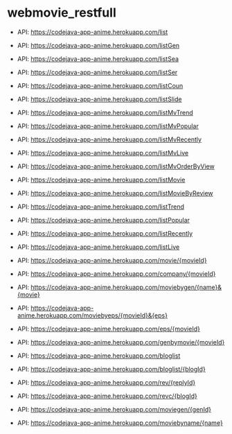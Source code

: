# webmovie_restfull

- API: 	https://codejava-app-anime.herokuapp.com/list 

- API: 	https://codejava-app-anime.herokuapp.com/listGen

- API: 	https://codejava-app-anime.herokuapp.com/listSea
	
- API: 	https://codejava-app-anime.herokuapp.com/listSer


- API: 	https://codejava-app-anime.herokuapp.com/listCoun
	

- API: 	https://codejava-app-anime.herokuapp.com/listSlide


- API: 	https://codejava-app-anime.herokuapp.com/listMvTrend


- API: 	https://codejava-app-anime.herokuapp.com/listMvPopular
	

- API: 	https://codejava-app-anime.herokuapp.com/listMvRecently
	

- API: 	https://codejava-app-anime.herokuapp.com/listMvLive
	
- API: 	https://codejava-app-anime.herokuapp.com/listMvOrderByView
	

- API: 	https://codejava-app-anime.herokuapp.com/listMovie
	
- API: 	https://codejava-app-anime.herokuapp.com/listMovieByReview
	
- API: 	https://codejava-app-anime.herokuapp.com/listTrend

- API: 	https://codejava-app-anime.herokuapp.com/listPopular

- API: 	https://codejava-app-anime.herokuapp.com/listRecently

- API: 	https://codejava-app-anime.herokuapp.com/listLive

- API: 	https://codejava-app-anime.herokuapp.com/movie/{movieId}

- API: 	https://codejava-app-anime.herokuapp.com/company/{movieId}

- API: 	https://codejava-app-anime.herokuapp.com/moviebygen/{name}&{movie}
	
- API: 	https://codejava-app-anime.herokuapp.com/moviebyeps/{movieId}&{eps}

- API: 	https://codejava-app-anime.herokuapp.com/eps/{movieId}

- API: 	https://codejava-app-anime.herokuapp.com/genbymovie/{movieId}
	
- API: 	https://codejava-app-anime.herokuapp.com/bloglist
	
- API: 	https://codejava-app-anime.herokuapp.com/bloglist/{blogId}
	
- API: 	https://codejava-app-anime.herokuapp.com/rev/{replyId}
	
- API: 	https://codejava-app-anime.herokuapp.com/revc/{blogId}
	
- API: 	https://codejava-app-anime.herokuapp.com/moviegen/{genId}
	
- API: 	https://codejava-app-anime.herokuapp.com/moviebyname/{name}
